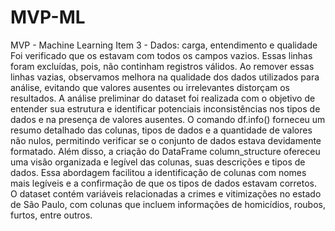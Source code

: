 # MVP-ML
MVP - Machine Learning
Item 3 - Dados: carga, entendimento e qualidade  
    Foi verificado que os estavam com todos os campos vazios. Essas linhas foram excluídas, pois, não continham registros válidos. Ao remover essas linhas vazias, observamos melhora na qualidade dos dados utilizados para análise, evitando que valores ausentes ou irrelevantes distorçam os resultados.
    A análise preliminar do dataset foi realizada com o objetivo de entender sua estrutura e identificar potenciais inconsistências nos tipos de dados e na presença de valores ausentes. O comando df.info() forneceu um resumo detalhado das colunas, tipos de dados e a quantidade de valores não nulos, permitindo verificar se o conjunto de dados estava devidamente formatado. Além disso, a criação do DataFrame column_structure ofereceu uma visão organizada e legível das colunas, suas descrições e tipos de dados. Essa abordagem facilitou a identificação de colunas com nomes mais legíveis e a confirmação de que os tipos de dados estavam corretos. O dataset contém variáveis relacionadas a crimes e vitimizações no estado de São Paulo, com colunas que incluem informações de homicídios, roubos, furtos, entre outros. 
